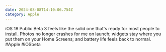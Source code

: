 ```yaml
---
date: 2024-08-08T14:10:06.754Z
category: Apple
---
```


iOS 18 Public Beta 3 feels like the solid one that's ready for most people to install. Photos no longer crashes for me on launch; widgets stay where you put them on your Home Screens; and battery life feels back to normal. #Apple #iOSbeta
